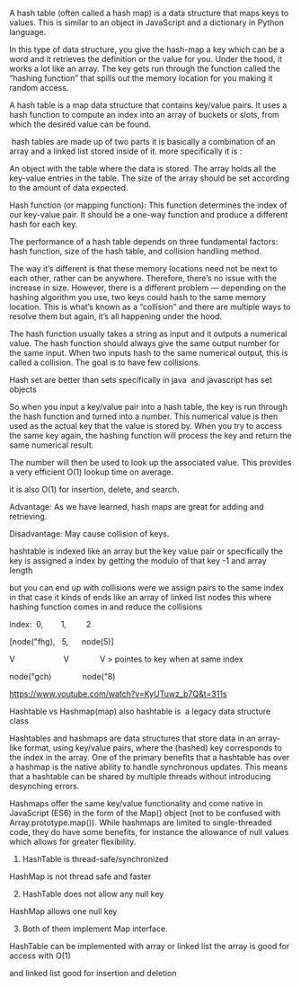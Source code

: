 A hash table (often called a hash map) is a data structure that maps keys to values. This is similar to an object in JavaScript and a dictionary in Python language.  

In this type of data structure, you give the hash-map a key which can be a word and it retrieves the definition or the value for you. Under the hood, it works a lot like an array. The key gets run through the function called the “hashing function” that spills out the memory location for you making it random access. 

A hash table is a map data structure that contains key/value pairs. It uses a hash function to compute an index into an array of buckets or slots, from which the desired value can be found. 

 hash tables are made up of two parts it is basically a combination of an array and a linked list stored inside of it. more specifically it is : 

An object with the table where the data is stored. The array holds all the key-value entries in the table. The size of the array should be set according to the amount of data expected. 

Hash function (or mapping function): This function determines the index of our key-value pair. It should be a one-way function and produce a different hash for each key. 

The performance of a hash table depends on three fundamental factors: hash function, size of the hash table, and collision handling method. 

The way it’s different is that these memory locations need not be next to each other, rather can be anywhere. Therefore, there’s no issue with the increase in size. However, there is a different problem — depending on the hashing algorithm you use, two keys could hash to the same memory location. This is what’s known as a “collision” and there are multiple ways to resolve them but again, it’s all happening under the hood. 

The hash function usually takes a string as input and it outputs a numerical value. The hash function should always give the same output number for the same input. When two inputs hash to the same numerical output, this is called a collision. The goal is to have few collisions. 

Hash set are better than sets specifically in java  and javascript has set objects 

So when you input a key/value pair into a hash table, the key is run through the hash function and turned into a number. This numerical value is then used as the actual key that the value is stored by. When you try to access the same key again, the hashing function will process the key and return the same numerical result.  

The number will then be used to look up the associated value. This provides a very efficient O(1) lookup time on average. 

it is also O(1) for insertion, delete, and search.   

Advantage: As we have learned, hash maps are great for adding and retrieving. 

Disadvantage: May cause collision of keys. 

hashtable is indexed like an array but the key value pair or specifically the key is assigned a index by getting the modulo of that key -1 and array length 

but you can end up with collisions were we assign pairs to the same index in that case it kinds of ends like an array of linked list nodes this where hashing function comes in and reduce the collisions 

index:  0,        1,         2 

[node("fhg),   5,      node(5)]   

V                      V              V > pointes to key when at same index 

node("gch)              node("8) 

https://www.youtube.com/watch?v=KyUTuwz_b7Q&t=311s




Hashtable vs Hashmap(map) also hashtable is  a legacy data structure class 

Hashtables and hashmaps are data structures that store data in an array-like format, using key/value pairs, where the (hashed) key corresponds to the index in the array. One of the primary benefits that a hashtable has over a hashmap is the native ability to handle synchronous updates. This means that a hashtable can be shared by multiple threads without introducing desynching errors. 

Hashmaps offer the same key/value functionality and come native in JavaScript (ES6) in the form of the Map() object (not to be confused with Array.prototype.map()). While hashmaps are limited to single-threaded code, they do have some benefits, for instance the allowance of null values which allows for greater flexibility. 

1) HashTable is thread-safe/synchronized 

HashMap is not thread safe and faster 

2) HashTable does not allow any null key 

HashMap allows one null key 

3) Both of them implement Map interface. 

HashTable can be implemented with array or linked list the array is good for access with O(1) 

and linked list good for insertion and deletion